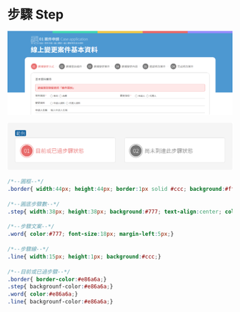 # 步驟 Step

![](../.gitbook/assets/step_image_01.png)

![](../.gitbook/assets/step_image_02.png)

```css
/*--圓框--*/
.border{ width:44px; height:44px; border:1px solid #ccc; background:#fff; border-radius:50%; -webkit-border-radius:50%; -moz-border-radius:50%;}

/*--圓底步驟數--*/
.step{ width:38px; height:38px; background:#777; text-align:center; color:#fff; font-size:18px; border-radius:50%; -webkit-border-radius:50%; -moz-border-radius:50%;}

/*--步驟文案--*/
.word{ color:#777; font-size:18px; margin-left:5px;}

/*--步驟線--*/
.line{ width:15px; height:1px; background:#ccc;}

/*--目前或已過步驟--*/
.border{ border-color:#e86a6a;}
.step{ backgrounf-color:#e86a6a;}
.word{ color:#e86a6a;}
.line{ backgrounf-color:#e86a6a;}
```

